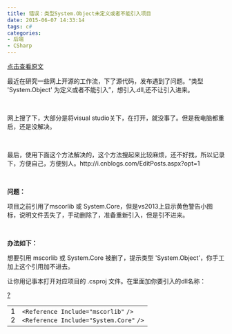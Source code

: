 ```yaml
---
title: 错误：类型System.Object未定义或者不能引入项目
date: 2015-06-07 14:33:14
tags: c#
categories: 
- 后端
- CSharp
---
```


[点击查看原文](https://www.cnblogs.com/bugzone/p/mscorlib.html)


<!-- more -->


<div id="cnblogs_post_body" class="blogpost-body ">
    <p>最近在研究一些网上开源的工作流，下了源代码，发布遇到了问题。“类型 'System.Object' 为定义或者不能引入”，想引入.dll,还不让引入进来。</p>
<p>&nbsp;</p>
<p>网上搜了下，大部分是将visual studio关下，在打开，就没事了。但是我电脑都重启，还是没解决。</p>
<p>&nbsp;</p>
<p>最后，使用下面这个方法解决的，这个方法搜起来比较麻烦，还不好找，所以记录下，方便自己，方便别人。http://i.cnblogs.com/EditPosts.aspx?opt=1</p>
<p>&nbsp;</p>
<p><strong>问题：</strong></p>
<p>项目之前引用了mscorlib 或 System.Core，但是vs2013上显示黄色警告小图标，说明文件丢失了，手动删除了，准备重新引入，但是引不进来。</p>
<p>&nbsp;</p>
<p><strong>办法如下：</strong></p>
<p>想要引用 mscorlib 或 System.Core 被删了，提示类型 'System.Object'，你手工加上这个引用加不进去。</p>
<p>让你用记事本打开对应项目的 .csproj 文件。在里面加你要引入的dll名称：</p>
<div class="cnblogs_Highlighter sh-gutter">
<div><div id="highlighter_841013" class="syntaxhighlighter  csharp"><div class="toolbar"><span><a href="#" class="toolbar_item command_help help">?</a></span></div><table border="0" cellpadding="0" cellspacing="0"><tbody><tr><td class="gutter"><div class="line number1 index0 alt2">1</div><div class="line number2 index1 alt1">2</div></td><td class="code"><div class="container"><div class="line number1 index0 alt2"><code class="csharp plain">&lt;Reference Include=</code><code class="csharp string">"mscorlib"</code> <code class="csharp plain">/&gt;</code></div><div class="line number2 index1 alt1"><code class="csharp plain">&lt;Reference Include=</code><code class="csharp string">"System.Core"</code> <code class="csharp plain">/&gt;</code></div></div></td></tr></tbody></table></div></div>
</div>
<p>&nbsp;<img src="https://images0.cnblogs.com/blog2015/612293/201506/071431161292531.png" alt=""></p>
</div>